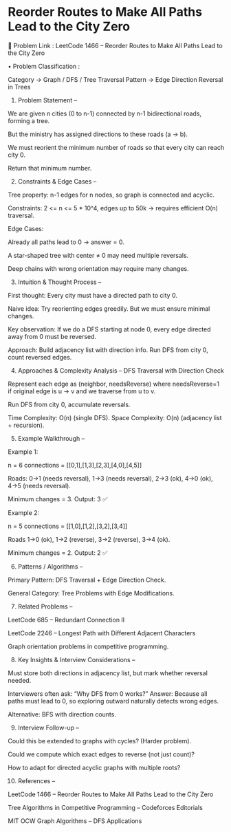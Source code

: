 # Reorder Routes to Make All Paths Lead to the City Zero

🔗 Problem Link : LeetCode 1466 – Reorder Routes to Make All Paths Lead to the City Zero

• Problem Classification :

Category → Graph / DFS / Tree Traversal
Pattern → Edge Direction Reversal in Trees

1. Problem Statement –

We are given n cities (0 to n-1) connected by n-1 bidirectional roads, forming a tree.

But the ministry has assigned directions to these roads (a → b).

We must reorient the minimum number of roads so that every city can reach city 0.

Return that minimum number.

2. Constraints & Edge Cases –

Tree property: n-1 edges for n nodes, so graph is connected and acyclic.

Constraints: 2 <= n <= 5 * 10^4, edges up to 50k → requires efficient O(n) traversal.

Edge Cases:

Already all paths lead to 0 → answer = 0.

A star-shaped tree with center ≠ 0 may need multiple reversals.

Deep chains with wrong orientation may require many changes.

3. Intuition & Thought Process –

First thought: Every city must have a directed path to city 0.

Naive idea: Try reorienting edges greedily. But we must ensure minimal changes.

Key observation: If we do a DFS starting at node 0, every edge directed away from 0 must be reversed.

Approach: Build adjacency list with direction info. Run DFS from city 0, count reversed edges.

4. Approaches & Complexity Analysis –
DFS Traversal with Direction Check

Represent each edge as (neighbor, needsReverse) where needsReverse=1 if original edge is u → v and we traverse from u to v.

Run DFS from city 0, accumulate reversals.

Time Complexity: O(n) (single DFS).
Space Complexity: O(n) (adjacency list + recursion).

5. Example Walkthrough –

Example 1:

n = 6
connections = [[0,1],[1,3],[2,3],[4,0],[4,5]]


Roads:
0→1 (needs reversal), 1→3 (needs reversal), 2→3 (ok), 4→0 (ok), 4→5 (needs reversal).

Minimum changes = 3.
Output: 3 ✅

Example 2:

n = 5
connections = [[1,0],[1,2],[3,2],[3,4]]


Roads 1→0 (ok), 1→2 (reverse), 3→2 (reverse), 3→4 (ok).

Minimum changes = 2.
Output: 2 ✅

6. Patterns / Algorithms –

Primary Pattern: DFS Traversal + Edge Direction Check.

General Category: Tree Problems with Edge Modifications.

7. Related Problems –

LeetCode 685 – Redundant Connection II

LeetCode 2246 – Longest Path with Different Adjacent Characters

Graph orientation problems in competitive programming.

8. Key Insights & Interview Considerations –

Must store both directions in adjacency list, but mark whether reversal needed.

Interviewers often ask: “Why DFS from 0 works?” Answer: Because all paths must lead to 0, so exploring outward naturally detects wrong edges.

Alternative: BFS with direction counts.

9. Interview Follow-up –

Could this be extended to graphs with cycles? (Harder problem).

Could we compute which exact edges to reverse (not just count)?

How to adapt for directed acyclic graphs with multiple roots?

10. References –

LeetCode 1466 – Reorder Routes to Make All Paths Lead to the City Zero

Tree Algorithms in Competitive Programming – Codeforces Editorials

MIT OCW Graph Algorithms – DFS Applications